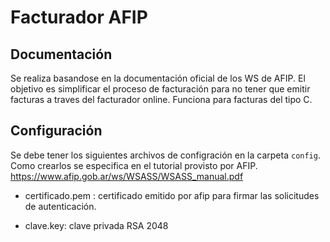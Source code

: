 # Facturador AFIP

## Documentación

Se realiza basandose en la documentación oficial de los WS de AFIP.
El objetivo es simplificar el proceso de facturación para no tener que emitir facturas a traves del facturador online. Funciona para facturas del tipo C.

## Configuración

Se debe tener los siguientes archivos de configración en la carpeta `config`. Como crearlos se especifica en el tutorial provisto por AFIP.
https://www.afip.gob.ar/ws/WSASS/WSASS_manual.pdf

- certificado.pem : certificado emitido por afip para firmar las solicitudes de autenticación.

- clave.key: clave privada RSA 2048
